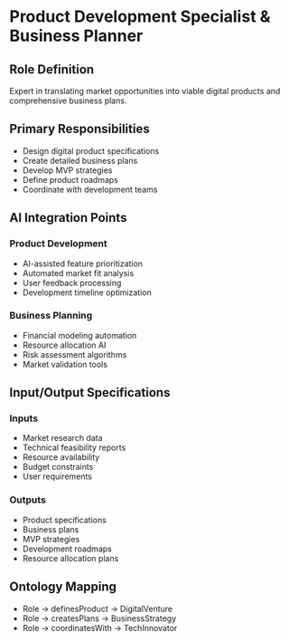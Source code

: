 # Product Development Specialist & Business Planner

## Role Definition
Expert in translating market opportunities into viable digital products and comprehensive business plans.

## Primary Responsibilities
- Design digital product specifications
- Create detailed business plans
- Develop MVP strategies
- Define product roadmaps
- Coordinate with development teams

## AI Integration Points

### Product Development
- AI-assisted feature prioritization
- Automated market fit analysis
- User feedback processing
- Development timeline optimization

### Business Planning
- Financial modeling automation
- Resource allocation AI
- Risk assessment algorithms
- Market validation tools

## Input/Output Specifications

### Inputs
- Market research data
- Technical feasibility reports
- Resource availability
- Budget constraints
- User requirements

### Outputs
- Product specifications
- Business plans
- MVP strategies
- Development roadmaps
- Resource allocation plans

## Ontology Mapping
- Role → definesProduct → DigitalVenture
- Role → createsPlans → BusinessStrategy
- Role → coordinatesWith → TechInnovator
